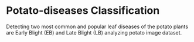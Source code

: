 # Potato-diseases Classification 
Detecting two most common and popular leaf diseases of the potato plants are Early Blight (EB) and Late Blight (LB) analyzing potato image dataset.
